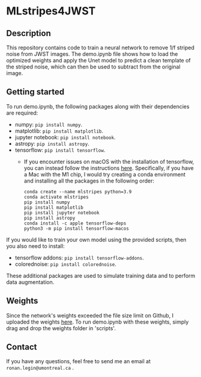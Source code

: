 # MLstripes4JWST

## Description

This repository contains code to train a neural network to remove 1/f striped noise from JWST images. The demo.ipynb file shows how to load the optimized weights and apply the Unet model to predict a clean template of the striped noise, which can then be used to subtract from the original image.


## Getting started

To run demo.ipynb, the following packages along with their dependencies are required:

- numpy: `pip install numpy`.
- matplotlib: `pip install matplotlib`.
- jupyter notebook: `pip install notebook`.
- astropy: `pip install astropy`.
- tensorflow: `pip install tensorflow`.
  - If you encounter issues on macOS with the installation of tensorflow, you can instead follow the instructions [here](https://developer.apple.com/metal/tensorflow-plugin/). Specifically, if you have a Mac with the M1 chip, I would try creating a conda environment and installing all the packages in the following order:

    ```
    conda create --name mlstripes python=3.9
    conda activate mlstripes
    pip install numpy
    pip install matplotlib
    pip install jupyter notebook
    pip install astropy
    conda install -c apple tensorflow-deps
    python3 -m pip install tensorflow-macos
    ```

If you would like to train your own model using the provided scripts, then you also need to install:

- tensorflow addons: `pip install tensorflow-addons`.
- colorednoise: `pip install colorednoise`.

These additional packages are used to simulate training data and to perform data augmentation.

## Weights

Since the network's weights exceeded the file size limit on Github, I uploaded the weights [here](https://drive.google.com/drive/folders/1m9SHNbJDbocI4unNYFzq2h1m1uFst1JV?usp=sharing). To run demo.ipynb with these weights, simply drag and drop the weights folder in 'scripts'.

## Contact

If you have any questions, feel free to send me an email at `ronan.legin@umontreal.ca` .
